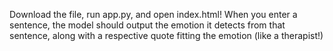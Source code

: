 Download the file, run app.py, and open index.html!  When you enter a sentence, the model should output the emotion it detects from that sentence, along with a respective quote fitting the emotion (like a therapist!)
